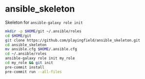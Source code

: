 # ansible_skeleton
Skeleton for `ansible-galaxy role init`

```sh
mkdir -p $HOME/git ~/.ansible/roles
cd $HOME/git
git clone https://github.com/playingfield/ansible_skeleton.git
cd ansible_skeleton
mv ansible.cfg $HOME/.ansible.cfg
cd ~/.ansible/roles
ansible-galaxy role init my_role
cd my_role && git init
pre-commit install
pre-commit run --all-files
```
